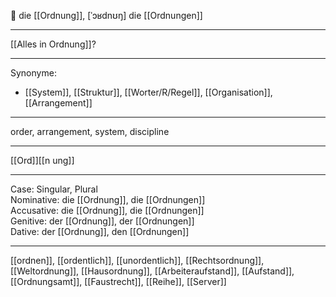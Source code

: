 🔴 die [[Ordnung]], [ˈɔʁdnʊŋ]
die [[Ordnungen]]

---
[[Alles in Ordnung]]?

---
Synonyme:
- [[System]], [[Struktur]], [[Worter/R/Regel]], [[Organisation]], [[Arrangement]]

---
order, arrangement, system, discipline

---
[[Ord]][[n ung]]

---
Case: Singular, Plural  
Nominative: die [[Ordnung]], die [[Ordnungen]]  
Accusative: die [[Ordnung]], die [[Ordnungen]]  
Genitive: der [[Ordnung]], der [[Ordnungen]]  
Dative: der [[Ordnung]], den [[Ordnungen]]  

---
[[ordnen]], [[ordentlich]], [[unordentlich]], [[Rechtsordnung]], [[Weltordnung]], [[Hausordnung]], [[Arbeiteraufstand]], [[Aufstand]], [[Ordnungsamt]], [[Faustrecht]], [[Reihe]], [[Server]]